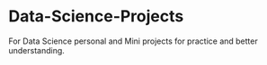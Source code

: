 # Data-Science-Projects
For Data Science personal and Mini projects for practice and better understanding. 
